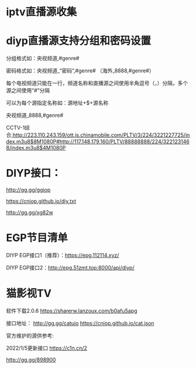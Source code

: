 # iptv直播源收集

# diyp直播源支持分组和密码设置

分组格式如：央视频道,#genre#

密码格式如：央视频道_“密码”,#genre# （海外_8888,#genre#）

每个电视频道只能在一行，频道名称和直播源之间使用半角逗号（，）分隔，多个源之间使用“#”分隔

可以为每个源指定名称如：源地址+$+源名称


央视频道_8888,#genre# 

CCTV-1综合,http://223.110.243.159/ott.js.chinamobile.com/PLTV/3/224/3221227725/index.m3u8$8M1080P#http://117.148.179.160/PLTV/88888888/224/3221231468/index.m3u8$4M1080P

# DIYP接口：
http://gg.gg/ggiop

https://cniop.github.io/diy.txt

http://gg.gg/xg82w




# EGP节目清单
DIYP EGP接口1（推荐）：https://epg.112114.xyz/

DIYP EGP接口2：http://epg.51zmt.top:8000/api/diyp/ 

# 猫影视TV
软件下载2.0.6
https://sharerw.lanzoux.com/b0afu5apg

接口地址：
http://gg.gg/catuio
https://cniop.github.io/cat.json

官方维护的源供参考:

2022/1/5更新接口
https://c1n.cn/2

http://gg.gg/898900

